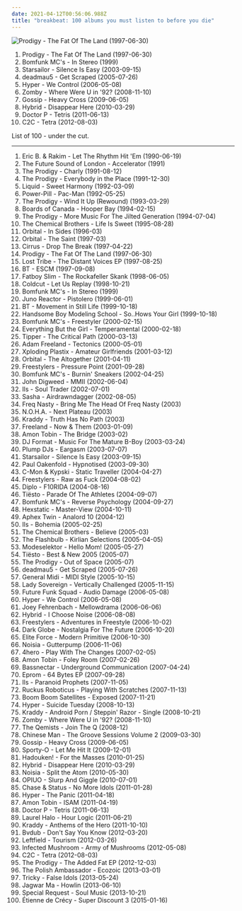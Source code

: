 ```yaml
---
date: 2021-04-12T00:56:06.988Z
title: "breakbeat: 100 albums you must listen to before you die"
---
```

![Prodigy - The Fat Of The Land (1997-06-30)](http://coverartarchive.org/release/288f8c49-5cb9-45cd-9b1e-062e565224fb/16552695792-500.jpg "Prodigy - The Fat Of The Land (1997-06-30)")
<ol class="albums">
<li data-cover="http://coverartarchive.org/release/288f8c49-5cb9-45cd-9b1e-062e565224fb/16552695792-500.jpg" data-tags="electronic, 90s, breakbeat, the prodigy" role="button">Prodigy - The Fat Of The Land (1997-06-30)</li>
<li data-cover="https://img.discogs.com/hALqARRNhy9I9mxdtUCKXurMkjc=/fit-in/130x130/filters:strip_icc():format(jpeg):mode_rgb():quality(90)/discogs-images/R-10748-1083265077.jpg.jpg" data-tags="breakbeat" role="button">Bomfunk MC's - In Stereo (1999)</li>
<li data-cover="https://img.discogs.com/jrWVzobDRoF5M8iFRO0_ha-z8PQ=/fit-in/600x592/filters:strip_icc():format(jpeg):mode_rgb():quality(90)/discogs-images/R-434193-1482085620-7376.jpeg.jpg" data-tags="britpop, indie rock" role="button">Starsailor - Silence Is Easy (2003-09-15)</li>
<li data-cover="http://coverartarchive.org/release/3d07019d-3a22-3902-a9ee-da69fe228d70/6538061295-500.jpg" data-tags="house, electronic, breakbeat, downtempo" role="button">deadmau5 - Get Scraped (2005-07-26)</li>
<li data-cover="https://img.discogs.com/VwjS0kvWBE33o6_5UsVbu3So8t8=/fit-in/517x509/filters:strip_icc():format(jpeg):mode_rgb():quality(90)/discogs-images/R-748371-1154802754.jpeg.jpg" data-tags="breakbeat" role="button">Hyper - We Control (2006-05-08)</li>
<li data-cover="http://coverartarchive.org/release/87adb95f-bfcc-49f5-b7a0-c73ff9512589/26666196769-500.jpg" data-tags="breakbeat, rave, jungle" role="button">Zomby - Where Were U in '92? (2008-11-10)</li>
<li data-cover="http://coverartarchive.org/release/c9003d52-4214-422d-a0a2-4343fe9e75e0/6164086297-500.jpg" data-tags="classic rock, pop, rock, 80s, funky, breakbeat, underground" role="button">Gossip - Heavy Cross (2009-06-05)</li>
<li data-cover="http://coverartarchive.org/release/009a01e7-774e-4d78-b435-e6d1defcbe76/3489385421-500.jpg" data-tags="electronica, trip-hop, alternative rock, breaks, breakbeat" role="button">Hybrid - Disappear Here (2010-03-29)</li>
<li data-cover="https://img.discogs.com/y4XBgnPfRyJUXneW93sfjJwJt44=/fit-in/600x600/filters:strip_icc():format(jpeg):mode_rgb():quality(90)/discogs-images/R-3354632-1336033311.jpeg.jpg" data-tags="electronic, dubstep, drum and bass, breakbeat, tetris" role="button">Doctor P - Tetris (2011-06-13)</li>
<li data-cover="http://coverartarchive.org/release/8befc8d5-2418-459a-9001-85afb05a0aad/1913101833-500.jpg" data-tags="electro" role="button">C2C - Tetra (2012-08-03)</li>
</ol>
List of 100 - under the cut.
<!-- more -->

_________________

<ol class="albums">
<li data-cover="https://img.discogs.com/dTbHZUwAyW5fEx0Z-90SwlQqWxg=/fit-in/600x600/filters:strip_icc():format(jpeg):mode_rgb():quality(90)/discogs-images/R-453085-1568208056-6843.jpeg.jpg" data-tags="hip-hop, hip hop, east coast rap" role="button">
Eric B. & Rakim - Let The Rhythm Hit 'Em (1990-06-19)
</li>
<li data-cover="https://img.discogs.com/8rFyleKW1Fx0UuFJ7Pq1FTLVHg0=/fit-in/600x600/filters:strip_icc():format(jpeg):mode_rgb():quality(90)/discogs-images/R-61778-1411211779-6669.jpeg.jpg" data-tags="electronic" role="button">
The Future Sound of London - Accelerator (1991)
</li>
<li data-cover="http://coverartarchive.org/release/0d3add81-2f31-3575-83bb-44002b7d542b/12248561705-500.jpg" data-tags="electronic" role="button">
The Prodigy - Charly (1991-08-12)
</li>
<li data-cover="https://img.discogs.com/qsd8ADl3GCUr7MZoG9_dL92Hd5w=/fit-in/600x502/filters:strip_icc():format(jpeg):mode_rgb():quality(90)/discogs-images/R-325964-1543069126-6417.jpeg.jpg" data-tags="electronic, breakbeat, the prodigy, danistret, favorite singles 1991" role="button">
The Prodigy - Everybody in the Place (1991-12-30)
</li>
<li data-cover="https://img.discogs.com/6TP3gtV2gI0ouF_I7Nn1s5UQRWA=/fit-in/600x598/filters:strip_icc():format(jpeg):mode_rgb():quality(90)/discogs-images/R-95988-1389150472-1382.jpeg.jpg" data-tags="breakbeat" role="button">
Liquid - Sweet Harmony (1992-03-09)
</li>
<li data-cover="http://coverartarchive.org/release/330c582c-c982-48c5-bbe5-8ac2ff77e6d7/2575771397-500.jpg" data-tags="electronic, breakbeat, aphex twin" role="button">
Power-Pill - Pac-Man (1992-05-25)
</li>
<li data-cover="http://coverartarchive.org/release/cc639294-f414-4489-85f5-fd428a7c2f23/12490480801-500.jpg" data-tags="electronic, dance, industrial, techno, breakbeat, the prodigy, 1990s" role="button">
The Prodigy - Wind It Up (Rewound) (1993-03-29)
</li>
<li data-cover="http://coverartarchive.org/release/12de76a3-5ded-4f20-a6e6-516c19b69d8d/4507495009-500.jpg" data-tags="ambient, idm, breakbeat, unavailable" role="button">
Boards of Canada - Hooper Bay (1994-02-15)
</li>
<li data-cover="http://coverartarchive.org/release/e1cfae23-df33-4a58-be49-5d34c6a5563e/3035311470-500.jpg" data-tags="electronic, techno" role="button">
The Prodigy - More Music For The Jilted Generation (1994-07-04)
</li>
<li data-cover="https://img.discogs.com/v80dPmMDk00a8-CqLfCsTcx6HLc=/fit-in/596x600/filters:strip_icc():format(jpeg):mode_rgb():quality(90)/discogs-images/R-1911041-1251942081.jpeg.jpg" data-tags="electronic, electronica, breakbeat, big beat, electronic breakbeat" role="button">
The Chemical Brothers - Life Is Sweet (1995-08-28)
</li>
<li data-cover="https://img.discogs.com/MB7s4Pyk2PsJc95Z_yTqNIz703k=/fit-in/600x589/filters:strip_icc():format(jpeg):mode_rgb():quality(90)/discogs-images/R-31772-1366733878-7061.jpeg.jpg" data-tags="electronic" role="button">
Orbital - In Sides (1996-03)
</li>
<li data-cover="http://coverartarchive.org/release/0a4f01f6-bf3d-48f4-ba98-d85264576246/25669188690-500.jpg" data-tags="electronic, techno, breakbeat, ffrr" role="button">
Orbital - The Saint (1997-03)
</li>
<li data-cover="http://coverartarchive.org/release/f59e164a-ca57-4d80-8f4e-1a10a9757354/15320405430-500.jpg" data-tags="electronic, electronica, druggy, energetic, clinical, breakbeat, big beat, playful, sensual, celebratory" role="button">
Cirrus - Drop The Break (1997-04-22)
</li>
<li data-cover="http://coverartarchive.org/release/288f8c49-5cb9-45cd-9b1e-062e565224fb/16552695792-500.jpg" data-tags="electronic, 90s, breakbeat, the prodigy" role="button">
Prodigy - The Fat Of The Land (1997-06-30)
</li>
<li data-cover="https://img.discogs.com/wXuPzfcDOeCoc_FwkVXtk8IRICU=/fit-in/600x516/filters:strip_icc():format(jpeg):mode_rgb():quality(90)/discogs-images/R-57485-1582129634-5314.jpeg.jpg" data-tags="trance, classic, breakbeat, uplifting, sunny" role="button">
Lost Tribe - The Distant Voices EP (1997-08-25)
</li>
<li data-cover="http://coverartarchive.org/release/f8b4438b-425c-4698-a5d4-b5d939165e2c/6952657222-500.jpg" data-tags="trance" role="button">
BT - ESCM (1997-09-08)
</li>
<li data-cover="https://img.discogs.com/6faOBpUH2rqKPQFlVsbGndxok58=/fit-in/600x527/filters:strip_icc():format(jpeg):mode_rgb():quality(90)/discogs-images/R-218646-1601711770-2630.jpeg.jpg" data-tags="hip hop" role="button">
Fatboy Slim - The Rockafeller Skank (1998-06-05)
</li>
<li data-cover="https://img.discogs.com/CQg59_WNFY1WZOpvvSyaR38_fSM=/fit-in/600x600/filters:strip_icc():format(jpeg):mode_rgb():quality(90)/discogs-images/R-17371129-1613081510-7356.jpeg.jpg" data-tags="ninja tune, trip-hop" role="button">
Coldcut - Let Us Replay (1998-10-21)
</li>
<li data-cover="https://img.discogs.com/hALqARRNhy9I9mxdtUCKXurMkjc=/fit-in/130x130/filters:strip_icc():format(jpeg):mode_rgb():quality(90)/discogs-images/R-10748-1083265077.jpg.jpg" data-tags="breakbeat" role="button">
Bomfunk MC's - In Stereo (1999)
</li>
<li data-cover="https://img.discogs.com/4I04dEaJ9AxOMvTe0cn4okyFfyY=/fit-in/300x300/filters:strip_icc():format(jpeg):mode_rgb():quality(90)/discogs-images/R-83664-001.jpg.jpg" data-tags="breakbeat, goa, goa trance, sought" role="button">
Juno Reactor - Pistolero (1999-06-01)
</li>
<li data-cover="https://img.discogs.com/J6Y3mlnQ_3fwk5IEv-aZA6wS4QI=/fit-in/600x600/filters:strip_icc():format(jpeg):mode_rgb():quality(90)/discogs-images/R-9207-1274183015.jpeg.jpg" data-tags="trance" role="button">
BT - Movement in Still Life (1999-10-18)
</li>
<li data-cover="https://img.discogs.com/Cv61f3dZ1ZmlWdIJcoiaV042i94=/fit-in/600x581/filters:strip_icc():format(jpeg):mode_rgb():quality(90)/discogs-images/R-38416-1334406772.jpeg.jpg" data-tags="hip-hop" role="button">
Handsome Boy Modeling School - So..Hows Your Girl (1999-10-18)
</li>
<li data-cover="https://img.discogs.com/vok-pww6XUx5QFygj9FX9zAfMXs=/fit-in/600x515/filters:strip_icc():format(jpeg):mode_rgb():quality(90)/discogs-images/R-106523-1258962168.jpeg.jpg" data-tags="trance" role="button">
Bomfunk MC's - Freestyler (2000-02-15)
</li>
<li data-cover="https://img.discogs.com/GtoMOXBxTsOqrQvOQ4_degxBtlA=/fit-in/600x593/filters:strip_icc():format(jpeg):mode_rgb():quality(90)/discogs-images/R-31372-1258068612.jpeg.jpg" data-tags="electronica, everything but the girl, electronic, lounge" role="button">
Everything But the Girl - Temperamental (2000-02-18)
</li>
<li data-cover="https://img.discogs.com/jHG4_pT0CpjqoRpRQPQwn_GiuhA=/fit-in/600x600/filters:strip_icc():format(jpeg):mode_rgb():quality(90)/discogs-images/R-5906-1334943576.jpeg.jpg" data-tags="idm" role="button">
Tipper - The Critical Path (2000-03-13)
</li>
<li data-cover="http://coverartarchive.org/release/61d68cb0-a301-4a05-b041-1451ec97bf09/6212195948-500.jpg" data-tags="breakbeat" role="button">
Adam Freeland - Tectonics (2000-05-01)
</li>
<li data-cover="http://coverartarchive.org/release/42c26aad-ed70-4160-86d5-556eb530b04a/27432802707-500.jpg" data-tags="breaks, breakbeat" role="button">
Xploding Plastix - Amateur Girlfriends (2001-03-12)
</li>
<li data-cover="http://coverartarchive.org/release/7e0dc6a7-1376-47cb-90ec-6ae9228d99fb/25473519992-500.jpg" data-tags="electronic" role="button">
Orbital - The Altogether (2001-04-11)
</li>
<li data-cover="https://img.discogs.com/SlbGg0Pm2D-vyvf4_jtCP3-NVZA=/fit-in/600x600/filters:strip_icc():format(jpeg):mode_rgb():quality(90)/discogs-images/R-115047-1559037425-5951.jpeg.jpg" data-tags="electronic, breakbeat" role="button">
Freestylers - Pressure Point (2001-09-28)
</li>
<li data-cover="http://coverartarchive.org/release/0db9c833-3f51-423c-8130-41ee094beb64/9977555739-500.jpg" data-tags="breakbeat" role="button">
Bomfunk MC's - Burnin' Sneakers (2002-04-25)
</li>
<li data-cover="http://coverartarchive.org/release/b7db227f-d102-37cd-aad9-85923a56be99/26315639345-500.jpg" data-tags="electronic, trance, house, breakbeat, synthpop, progressive trance, john digweed" role="button">
John Digweed - MMII (2002-06-04)
</li>
<li data-cover="https://img.discogs.com/rvIzjZEdAS-7QFVf1W_02knsCh8=/fit-in/600x596/filters:strip_icc():format(jpeg):mode_rgb():quality(90)/discogs-images/R-75095-1437081190-4592.jpeg.jpg" data-tags="breakbeat" role="button">
Ils - Soul Trader (2002-07-01)
</li>
<li data-cover="https://img.discogs.com/TFI2pPW_QvMzmtoJxgZHX2IY9h0=/fit-in/600x524/filters:strip_icc():format(jpeg):mode_rgb():quality(90)/discogs-images/R-243660-1302190706.jpeg.jpg" data-tags="trance, ambient, electronic" role="button">
Sasha - Airdrawndagger (2002-08-05)
</li>
<li data-cover="https://img.discogs.com/7PSjKXqhZ4zcWoHoECXCq6nYPfk=/fit-in/500x500/filters:strip_icc():format(jpeg):mode_rgb():quality(90)/discogs-images/R-168738-1400081521-1583.jpeg.jpg" data-tags="breakbeat, br34x" role="button">
Freq Nasty - Bring Me The Head Of Freq Nasty (2003)
</li>
<li data-cover="http://coverartarchive.org/release/49cd5b24-36d8-4de0-aace-dfa25b386bfa/8545384175-500.jpg" data-tags="drum and bass, breakbeat" role="button">
N.O.H.A. - Next Plateau (2003)
</li>
<li data-cover="https://img.discogs.com/xyN9ydFIEnKr1KhZD2V1i7KI_Jg=/fit-in/330x297/filters:strip_icc():format(jpeg):mode_rgb():quality(90)/discogs-images/R-260392-1217478390.jpeg.jpg" data-tags="electronica, idm, breakbeat" role="button">
Kraddy - Truth Has No Path (2003)
</li>
<li data-cover="http://coverartarchive.org/release/28e3b48f-82b6-4733-b6df-270107e8fd94/3113437097-500.jpg" data-tags="breakbeat" role="button">
Freeland - Now & Them (2003-01-09)
</li>
<li data-cover="http://coverartarchive.org/release/d80371fd-a0d3-49b7-86ae-47a2a8b3a4d2/2583977335-500.jpg" data-tags="ninja tune" role="button">
Amon Tobin - The Bridge (2003-02)
</li>
<li data-cover="http://coverartarchive.org/release/6f44d540-2889-3561-8ce2-9f00361bfe65/4510986659-500.jpg" data-tags="hip hop" role="button">
DJ Format - Music For The Mature B-Boy (2003-03-24)
</li>
<li data-cover="https://img.discogs.com/rljSxHVp0LZmGZipFDbInnAi9AM=/fit-in/550x550/filters:strip_icc():format(jpeg):mode_rgb():quality(90)/discogs-images/R-164861-1111663316.jpg.jpg" data-tags="electronica" role="button">
Plump DJs - Eargasm (2003-07-07)
</li>
<li data-cover="https://img.discogs.com/jrWVzobDRoF5M8iFRO0_ha-z8PQ=/fit-in/600x592/filters:strip_icc():format(jpeg):mode_rgb():quality(90)/discogs-images/R-434193-1482085620-7376.jpeg.jpg" data-tags="britpop, indie rock" role="button">
Starsailor - Silence Is Easy (2003-09-15)
</li>
<li data-cover="https://img.discogs.com/irM80zCsyIW9xaNpZPJm9FER1-k=/fit-in/600x608/filters:strip_icc():format(jpeg):mode_rgb():quality(90)/discogs-images/R-6103458-1411148887-5281.jpeg.jpg" data-tags="soundtrack, trance, dance, techno, breakbeat" role="button">
Paul Oakenfold - Hypnotised (2003-09-30)
</li>
<li data-cover="http://coverartarchive.org/release/3dd9d35e-294e-4e22-9423-d95edcab15ac/4400833302-500.jpg" data-tags="electronic" role="button">
C-Mon & Kypski - Static Traveller (2004-04-27)
</li>
<li data-cover="https://img.discogs.com/NG7L1r4khs5Byo2QHY-TeLf_9XI=/fit-in/300x300/filters:strip_icc():format(jpeg):mode_rgb():quality(90)/discogs-images/R-304218-1095818087.jpg.jpg" data-tags="electronic, dance, breakbeat" role="button">
Freestylers - Raw as Fuck (2004-08-02)
</li>
<li data-cover="http://coverartarchive.org/release/69d92096-9be7-47e6-ba34-dabd521ab9f5/11673480463-500.jpg" data-tags="chillout, trip-hop, ambient, downtempo, breakbeat, experimental hip-hop" role="button">
Diplo - F10RIDA (2004-08-16)
</li>
<li data-cover="http://coverartarchive.org/release/176d1133-4c75-4017-9168-389b933b207c/13470088520-500.jpg" data-tags="trance, tiesto - parade of the athletes" role="button">
Tiësto - Parade Of The Athletes (2004-09-07)
</li>
<li data-cover="http://coverartarchive.org/release/ba2006d9-16d9-45b7-be0a-52f22d72874a/9977564666-500.jpg" data-tags="hip hop, rock, electro, dance, funk, breakbeat, nu skool breaks" role="button">
Bomfunk MC's - Reverse Psychology (2004-09-27)
</li>
<li data-cover="http://coverartarchive.org/release/035c8f43-6b42-446a-a99e-69a8885db338/17155818879-500.jpg" data-tags="electronic, ninja tune" role="button">
Hexstatic - Master-View (2004-10-11)
</li>
<li data-cover="https://img.discogs.com/3jssXq-ko7JTTQVjf-KBmQJMSdc=/fit-in/600x600/filters:strip_icc():format(jpeg):mode_rgb():quality(90)/discogs-images/R-6182563-1413120823-5887.jpeg.jpg" data-tags="idm" role="button">
Aphex Twin - Analord 10 (2004-12)
</li>
<li data-cover="http://coverartarchive.org/release/b5096063-cc22-4105-aed7-edf5a6a5a2c9/5922257933-500.jpg" data-tags="breakbeat, lovely super ils love fun" role="button">
Ils - Bohemia (2005-02-25)
</li>
<li data-cover="http://coverartarchive.org/release/9ab3f84e-2a1a-419c-8775-9acd5a5387a7/11017767438-500.jpg" data-tags="breakbeat" role="button">
The Chemical Brothers - Believe (2005-03)
</li>
<li data-cover="http://coverartarchive.org/release/9537e3a9-567f-445b-ad4c-145b282764de/6484407423-500.jpg" data-tags="idm" role="button">
The Flashbulb - Kirlian Selections (2005-04-05)
</li>
<li data-cover="http://coverartarchive.org/release/17a24f0b-799a-4abb-9f2b-251fcc5a6d9e/22782452024-500.jpg" data-tags="electronic" role="button">
Modeselektor - Hello Mom! (2005-05-27)
</li>
<li data-cover="http://coverartarchive.org/release/eda9ae7f-ea80-44ac-8553-84c1298e1115/2993901717-500.jpg" data-tags="trance" role="button">
Tiësto - Best & New 2005 (2005-07)
</li>
<li data-cover="https://img.discogs.com/HoT4PGMFEBm_wRAiHImr1s0RPfo=/fit-in/600x464/filters:strip_icc():format(jpeg):mode_rgb():quality(90)/discogs-images/R-7747-1290610750.jpeg.jpg" data-tags="breakbeat, electronic" role="button">
The Prodigy - Out of Space (2005-07)
</li>
<li data-cover="http://coverartarchive.org/release/3d07019d-3a22-3902-a9ee-da69fe228d70/6538061295-500.jpg" data-tags="house, electronic, breakbeat, downtempo" role="button">
deadmau5 - Get Scraped (2005-07-26)
</li>
<li data-cover="https://img.discogs.com/eSg97VBOuDmK3a-ohmyuthYK4LQ=/fit-in/600x592/filters:strip_icc():format(jpeg):mode_rgb():quality(90)/discogs-images/R-6867064-1428322635-3422.jpeg.jpg" data-tags="breaks, breakbeat" role="button">
General Midi - MIDI Style (2005-10-15)
</li>
<li data-cover="https://img.discogs.com/pUI_te1NTDMwYQ1i8k6G7NgSSjI=/fit-in/600x600/filters:strip_icc():format(jpeg):mode_rgb():quality(90)/discogs-images/R-557280-1348161919-8961.jpeg.jpg" data-tags="grime, hip hop" role="button">
Lady Sovereign - Vertically Challenged (2005-11-15)
</li>
<li data-cover="http://coverartarchive.org/release/a292d675-5e37-491c-8e76-15f8c1f0570b/9853899226-500.jpg" data-tags="british, drum and bass, breakbeat" role="button">
Future Funk Squad - Audio Damage (2006-05-08)
</li>
<li data-cover="https://img.discogs.com/VwjS0kvWBE33o6_5UsVbu3So8t8=/fit-in/517x509/filters:strip_icc():format(jpeg):mode_rgb():quality(90)/discogs-images/R-748371-1154802754.jpeg.jpg" data-tags="breakbeat" role="button">
Hyper - We Control (2006-05-08)
</li>
<li data-cover="http://coverartarchive.org/release/be17da0c-a4fe-4c52-9d61-b5af0b6f54a2/5227824032-500.jpg" data-tags="electronic" role="button">
Joey Fehrenbach - Mellowdrama (2006-06-06)
</li>
<li data-cover="https://img.discogs.com/8UmEZvw_mS2l_6Ic_c4zXXPBLq8=/fit-in/600x450/filters:strip_icc():format(jpeg):mode_rgb():quality(90)/discogs-images/R-9062999-1488959114-4398.jpeg.jpg" data-tags="breakbeat, electronic" role="button">
Hybrid - I Choose Noise (2006-08-08)
</li>
<li data-cover="http://coverartarchive.org/release/7af825c1-66d9-4876-b5f7-1aecf45a3811/2528877745-500.jpg" data-tags="breakbeat" role="button">
Freestylers - Adventures in Freestyle (2006-10-02)
</li>
<li data-cover="https://img.discogs.com/Suj2M34D9lzPGXN1jXe-2m_fBrw=/fit-in/600x600/filters:strip_icc():format(jpeg):mode_rgb():quality(90)/discogs-images/R-320048-1459429589-5151.jpeg.jpg" data-tags="electronic, electronica, breakbeat" role="button">
Dark Globe - Nostalgia For The Future (2006-10-20)
</li>
<li data-cover="http://coverartarchive.org/release/5bd51b49-072d-4420-9fbe-c68ec6637187/21928748973-500.jpg" data-tags="breakbeat" role="button">
Elite Force - Modern Primitive (2006-10-30)
</li>
<li data-cover="http://coverartarchive.org/release/e057d89e-468f-4603-9b02-a24ded44773f/4446114169-500.jpg" data-tags="house, drum and bass, breakbeat" role="button">
Noisia - Gutterpump (2006-11-06)
</li>
<li data-cover="https://img.discogs.com/ESH95y9DycaT4SOOXXLezrWm8Lw=/fit-in/350x350/filters:strip_icc():format(jpeg):mode_rgb():quality(90)/discogs-images/R-5927152-1406535632-6416.jpeg.jpg" data-tags="uutta jazzia, acid lounge, city lounge, jazz-trip, alternative lounge, lounge chill, electronic lounge jazz, lounge electronic, lounge uptempo, chillounge1, chill chill, jazzy vibes, lounge at home tres, chillair, epic lounge, jazzy flavoured, my-love, acoustic groove, lounge downtempo, lounge-tech, groove lounge, ouahhhhh, lounge vibe, lounge at home two, 1st vine, 1st vine acid, chilllounge1, nu jazz vibe, nu-jazz vibe, nujazz vibe, uuta jazzia, uutta jazziz, serve chilled, tropcool, acid jazz vibe, nu jazz, chillout downtempo, my lounge room, awesome downtempo" role="button">
4hero - Play With The Changes (2007-02-05)
</li>
<li data-cover="http://coverartarchive.org/release/7c42d81f-3a18-4739-94d9-af5eb66accbb/11240077077-500.jpg" data-tags="electronic, idm" role="button">
Amon Tobin - Foley Room (2007-02-26)
</li>
<li data-cover="http://coverartarchive.org/release/331161c2-7b97-43a8-b4f9-88c0e6a01127/8090852961-500.jpg" data-tags="electronic, dubstep, tribal fusion" role="button">
Bassnectar - Underground Communication (2007-04-24)
</li>
<li data-cover="https://img.discogs.com/ezDXfpkyWzGsHYgWsJrlYuYCxig=/fit-in/600x600/filters:strip_icc():format(jpeg):mode_rgb():quality(90)/discogs-images/R-1090367-1590400496-3313.jpeg.jpg" data-tags="electro, breakbeat" role="button">
Eprom - 64 Bytes EP (2007-09-28)
</li>
<li data-cover="https://img.discogs.com/4ySW3fgdJrHuSzLQSbLKrWrej74=/fit-in/600x600/filters:strip_icc():format(jpeg):mode_rgb():quality(90)/discogs-images/R-1126878-1513794792-6711.png.jpg" data-tags="breakbeat, breakspoll winner" role="button">
Ils - Paranoid Prophets (2007-11-05)
</li>
<li data-cover="https://img.discogs.com/_tBHOYJNpfy2lRfS0tcNmYV14oU=/fit-in/500x500/filters:strip_icc():format(jpeg):mode_rgb():quality(90)/discogs-images/R-1304311-1208032986.jpeg.jpg" data-tags="electronic, funk, breakbeat, cut-up, grease, like-wax-tailor" role="button">
Ruckus Roboticus - Playing With Scratches (2007-11-13)
</li>
<li data-cover="https://img.discogs.com/5F3aoNdzzwQ78Ri8905Wn0ySu1E=/fit-in/600x535/filters:strip_icc():format(jpeg):mode_rgb():quality(90)/discogs-images/R-854207-1165920252.jpeg.jpg" data-tags="electronic" role="button">
Boom Boom Satellites - Exposed (2007-11-21)
</li>
<li data-cover="https://img.discogs.com/QfUMN6gA-23693HQddu-xx9E0_Y=/fit-in/600x600/filters:strip_icc():format(jpeg):mode_rgb():quality(90)/discogs-images/R-1430834-1529741281-1280.jpeg.jpg" data-tags="electronic, british, breakbeat, 2000s" role="button">
Hyper - Suicide Tuesday (2008-10-13)
</li>
<li data-cover="http://coverartarchive.org/release/e1fdc581-6f03-46a1-ac5a-cc18dfff1374/5428348641-500.jpg" data-tags="glitch-hop" role="button">
Kraddy - Android Porn / Steppin' Razor - Single (2008-10-21)
</li>
<li data-cover="http://coverartarchive.org/release/87adb95f-bfcc-49f5-b7a0-c73ff9512589/26666196769-500.jpg" data-tags="breakbeat, rave, jungle" role="button">
Zomby - Where Were U in '92? (2008-11-10)
</li>
<li data-cover="http://coverartarchive.org/release/f20719f3-0c5f-426d-b3d8-d02e4fd4917f/3498321233-500.jpg" data-tags="drum and bass" role="button">
The Qemists - Join The Q (2008-12)
</li>
<li data-cover="http://coverartarchive.org/release/a18382d4-1a74-457a-9a1c-76df55e39e14/16683358297-500.jpg" data-tags="breakbeat, warteschleife, chinese man the groove sessions 2" role="button">
Chinese Man - The Groove Sessions Volume 2 (2009-03-30)
</li>
<li data-cover="http://coverartarchive.org/release/c9003d52-4214-422d-a0a2-4343fe9e75e0/6164086297-500.jpg" data-tags="classic rock, pop, rock, 80s, funky, breakbeat, underground" role="button">
Gossip - Heavy Cross (2009-06-05)
</li>
<li data-cover="http://coverartarchive.org/release/1f741d84-1362-44fd-9886-4781286d33e4/19096380097-500.jpg" data-tags="hip-hop, electronic, hip hop, dubstep, club, breakbeat" role="button">
Sporty-O - Let Me Hit It (2009-12-01)
</li>
<li data-cover="http://coverartarchive.org/release/e4fd4593-1cd3-49b6-988f-f58cf4f8c1ca/16501954698-500.jpg" data-tags="electronic, new rave, grime" role="button">
Hadouken! - For the Masses (2010-01-25)
</li>
<li data-cover="http://coverartarchive.org/release/009a01e7-774e-4d78-b435-e6d1defcbe76/3489385421-500.jpg" data-tags="electronica, trip-hop, alternative rock, breaks, breakbeat" role="button">
Hybrid - Disappear Here (2010-03-29)
</li>
<li data-cover="http://coverartarchive.org/release/e82d5c86-9c18-4842-9cc9-8e348ad3df6c/1214392676-500.jpg" data-tags="drum and bass, dubstep" role="button">
Noisia - Split the Atom (2010-05-30)
</li>
<li data-cover="http://coverartarchive.org/release/ed08e6b3-1c4a-4441-a1c1-d111f477d2a4/7741978584-500.jpg" data-tags="glitch" role="button">
OPIUO - Slurp And Giggle (2010-07-01)
</li>
<li data-cover="https://img.discogs.com/sVNmw-zFlPY39DEorIjqZUTJpDY=/fit-in/500x297/filters:strip_icc():format(jpeg):mode_rgb():quality(90)/discogs-images/R-2713155-1297691471.jpeg.jpg" data-tags="drum and bass" role="button">
Chase & Status - No More Idols (2011-01-28)
</li>
<li data-cover="http://coverartarchive.org/release/475ee165-d45c-4c42-9f79-a8e64964a6ec/9629095459-500.jpg" data-tags="breaks, breakbeat, electro breaks" role="button">
Hyper - The Panic (2011-04-18)
</li>
<li data-cover="http://coverartarchive.org/release/d3264e30-5a8f-4522-a8e3-41afa62846fd/7923895295-500.jpg" data-tags="experimental, electronic, dubstep" role="button">
Amon Tobin - ISAM (2011-04-19)
</li>
<li data-cover="https://img.discogs.com/y4XBgnPfRyJUXneW93sfjJwJt44=/fit-in/600x600/filters:strip_icc():format(jpeg):mode_rgb():quality(90)/discogs-images/R-3354632-1336033311.jpeg.jpg" data-tags="electronic, dubstep, drum and bass, breakbeat, tetris" role="button">
Doctor P - Tetris (2011-06-13)
</li>
<li data-cover="https://img.discogs.com/jrubs1Q_CKq2oMuZSNEBxJ00P0o=/fit-in/600x601/filters:strip_icc():format(jpeg):mode_rgb():quality(90)/discogs-images/R-2940670-1310750434.jpeg.jpg" data-tags="chillout, ambient, experimental, abstract, idm, breakbeat, ritual ambient, synth-pop, ambient house, worldbeat, hippos in tanks, abstract house, industrial house, tribal idm" role="button">
Laurel Halo - Hour Logic (2011-06-21)
</li>
<li data-cover="https://img.discogs.com/CMG4vqgnWu3J3b-aqT_fTFAPIvk=/fit-in/400x400/filters:strip_icc():format(jpeg):mode_rgb():quality(90)/discogs-images/R-3213067-1320722418.jpeg.jpg" data-tags="breakbeat, bass music" role="button">
Kraddy - Anthems of the Hero (2011-10-10)
</li>
<li data-cover="http://coverartarchive.org/release/b92f74f5-8e45-4a99-ae69-0c44e9c88e0b/6059753399-500.jpg" data-tags="electronic, ambient, breakbeat, need" role="button">
Bvdub - Don't Say You Know (2012-03-20)
</li>
<li data-cover="http://coverartarchive.org/release/0d73c26d-3f92-4a77-b504-e359722ed751/25392568940-500.jpg" data-tags="electronica, psychedelic, breakbeat, rave, badass, live recording" role="button">
Leftfield - Tourism (2012-03-26)
</li>
<li data-cover="http://coverartarchive.org/release/24187665-87de-40eb-82db-ad38b6ca1566/1078624918-500.jpg" data-tags="electronic, dubstep, electro" role="button">
Infected Mushroom - Army of Mushrooms (2012-05-08)
</li>
<li data-cover="http://coverartarchive.org/release/8befc8d5-2418-459a-9001-85afb05a0aad/1913101833-500.jpg" data-tags="electro" role="button">
C2C - Tetra (2012-08-03)
</li>
<li data-cover="http://coverartarchive.org/release/b6fa9ab7-baaa-4d2a-94c7-2a7fc75acc3f/3006093609-500.jpg" data-tags="electronic, dubstep" role="button">
The Prodigy - The Added Fat EP (2012-12-03)
</li>
<li data-cover="https://img.discogs.com/o-Z9ItLE-VKUWgRsho8EQxZHQhM=/fit-in/600x600/filters:strip_icc():format(jpeg):mode_rgb():quality(90)/discogs-images/R-4575614-1368844859-2196.jpeg.jpg" data-tags="electronic, funk, glitch, breakbeat, albums i own digitally" role="button">
The Polish Ambassador - Ecozoic (2013-03-01)
</li>
<li data-cover="https://img.discogs.com/2tIQtaUvtbgFwzrucEywdPFlggU=/fit-in/595x600/filters:strip_icc():format(jpeg):mode_rgb():quality(90)/discogs-images/R-4591371-1374352097-3868.jpeg.jpg" data-tags="trip-hop" role="button">
Tricky - False Idols (2013-05-24)
</li>
<li data-cover="https://img.discogs.com/pr4P-Lu0VVSTmWZVoBfCXU3P7Uk=/fit-in/300x300/filters:strip_icc():format(jpeg):mode_rgb():quality(90)/discogs-images/R-4651028-1371094078-3852.jpeg.jpg" data-tags="indie, psychedelic pop" role="button">
Jagwar Ma - Howlin (2013-06-10)
</li>
<li data-cover="http://coverartarchive.org/release/3c11401f-80ae-44e3-b25a-fb184effecc1/23317820582-500.jpg" data-tags="techno, jungle, breakbeat, 10s, 2013 wowish, houndstooth, livesoncoffee-checkout" role="button">
Special Request - Soul Music (2013-10-21)
</li>
<li data-cover="http://coverartarchive.org/release/280de4fd-a172-49e6-b5ee-b22cf0540fd3/8930891640-500.jpg" data-tags="indie, house, breakbeat, better than best of 2015" role="button">
Étienne de Crécy - Super Discount 3 (2015-01-16)
</li>
</ol>